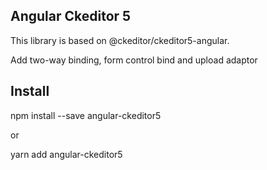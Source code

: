 ## Angular Ckeditor 5

This library is based on @ckeditor/ckeditor5-angular.

Add two-way binding, form  control bind and upload adaptor

## Install

npm install --save angular-ckeditor5

or 

yarn add angular-ckeditor5
